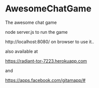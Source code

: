 AwesomeChatGame
===============

The awesome chat game

node server.js to run the game

http://localhost:8080/ on browser to use it..


also available at 

https://radiant-tor-7223.herokuapp.com

and 

https://apps.facebook.com/gitamapp/#